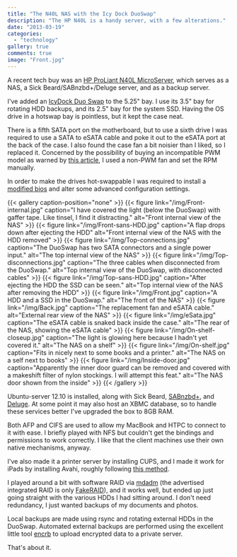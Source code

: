 ```yaml
---
title: "The N40L NAS with the Icy Dock DuoSwap"
description: "The HP N40L is a handy server, with a few alterations."
date: "2013-03-19"
categories: 
  - "technology"
gallery: true
comments: true
image: "Front.jpg"
---
```


A recent tech buy was an [HP ProLiant N40L MicroServer](//n40l.fandom.com/wiki/HP_MicroServer_N40L_Wiki "HP ProLiant N40L"), which serves as a NAS, a Sick Beard/SABnzbd+/Deluge server, and as a backup server.

I've added an [IcyDock Duo Swap](//www.icydock.com/goods.php?id=141 "IcyDock Duo Swap") to the 5.25" bay. I use its 3.5" bay for rotating HDD backups, and its 2.5" bay for the system SSD. Having the OS drive in a hotswap bay is pointless, but it kept the case neat.

There is a fifth SATA port on the motherboard, but to use a sixth drive I was required to use a SATA to eSATA cable and poke it out to the eSATA port at the back of the case. I also found the case fan a bit noisier than I liked, so I replaced it. Concerned by the possibility of buying an incompatible PWM model as warned by [this article](//silentpcreview.com/hp-proliant-microserver/ "Quiet Fan Swap For HP MicroServer"), I used a non-PWM fan and set the RPM manually.

In order to make the drives hot-swappable I was required to install a [modified bios](//homeservershow.com/blog/byob-hardware/hp-proliant-n40l-microserver-build-and-bios-modification-revisited/e "HP ProLiant N40L MicroServer Build and BIOS Modification Revisited") and alter some advanced configuration settings.

{{< gallery caption-position="none" >}}
  {{< figure link="/img/Front-internal.jpg" caption="I have covered the light (below the DuoSwap) with gaffer tape. Like tinsel, I find it distracting." alt="Front internal view of the NAS" >}}
  {{< figure link="/img/Front-sans-HDD.jpg" caption="A flap drops down after ejecting the HDD" alt="Front internal view of the NAS with the HDD removed" >}}
  {{< figure link="/img/Top-connections.jpg" caption="The DuoSwap has two SATA connectors and a single power input." alt="The top internal view of the NAS" >}}
  {{< figure link="/img/Top-disconnections.jpg" caption="The three cables when disconnected from the DuoSwap." alt="Top internal view of the DuoSwap, with disconnected cables" >}}
  {{< figure link="/img/Top-sans-HDD.jpg" caption="After ejecting the HDD the SSD can be seen." alt="Top internal view of the NAS after removing the HDD" >}}
  {{< figure link="/img/Front.jpg" caption="A HDD and a SSD in the DuoSwap." alt="The front of the NAS" >}}
  {{< figure link="/img/Back.jpg" caption="The replacement fan and eSATA cable." alt="External rear view of the NAS" >}}
  {{< figure link="/img/eSata.jpg" caption="The eSATA cable is snaked back inside the case." alt="The rear of the NAS, showing the eSATA cable" >}}
  {{< figure link="/img/On-shelf-closeup.jpg" caption="The light is glowing here because I hadn't yet covered it." alt="The NAS on a shelf" >}}
  {{< figure link="/img/On-shelf.jpg" caption="Fits in nicely next to some books and a printer." alt="The NAS on a self next to books" >}}
  {{< figure link="/img/Inside-door.jpg" caption="Apparently the inner door guard can be removed and covered with a makeshift filter of nylon stockings. I will attempt this feat." alt="The NAS door shown from the inside" >}}
{{< /gallery >}}

Ubuntu-server 12.10 is installed, along with Sick Beard, [SABnzbd+](//sabnzbd.org "SABnzbd+"), and [Deluge](//deluge-torrent.org "Deluge"). At some point it may also host an XBMC database, so to handle these services better I've upgraded the box to 8GB RAM.

Both AFP and CIFS are used to allow my MacBook and HTPC to connect to it with ease. I briefly played with NFS but couldn't get the bindings and permissions to work correctly. I like that the client machines use their own native mechanisms, anyway.

I've also made it a printer server by installing CUPS, and I made it work for iPads by installing Avahi, roughly following [this method](//confoundedtech.blogspot.com.au/2012/12/ios6-airprint-without-true-airprint.html "Ubuntu 12.04 & iOS6 AirPrint without a true AirPrint compatible device ").

I played around a bit with software RAID via [mdadm](//www.ducea.com/2009/03/08/mdadm-cheat-sheet/ "mdadm Cheat Sheet") (the advertised integrated RAID is only [FakeRAID](//help.ubuntu.com/community/FakeRaidHowto "Ubuntu FakeRaidHowto")), and it works well, but ended up just going straight with the various HDDs I had sitting around. I don't need redundancy, I just wanted backups of my documents and photos.

Local backups are made using rsync and rotating external HDDs in the DuoSwap. Automated external backups are performed using the excellent little tool [encrb](//github.com/hoxu/encrb "encrb - encrypted remote backups") to upload encrypted data to a private server.

That's about it.